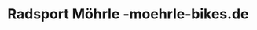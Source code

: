 ---
title: "Radsport Möhrle -moehrle-bikes.de"
url: /heiningen/radsport-moehrle-moehrle-bikes-de/
shop: Fahrrad
---